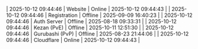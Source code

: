 | 2025-10-12 09:44:46 | Website | Online | 2025-10-12 09:44:43 |
| 2025-10-12 09:44:46 | Registration | Offline | 2025-09-09 16:40:23 |
| 2025-10-12 09:44:46 | Auth Server | Offline | 2025-08-18 09:33:31 |
| 2025-10-12 09:44:46 | Kezan (PvE) | Offline | 2025-10-11 12:51:30 |
| 2025-10-12 09:44:46 | Gurubashi (PvP) | Offline | 2025-08-23 21:44:06 |
| 2025-10-12 09:44:46 | Cloudflare | Online | 2025-10-12 09:44:43 |
